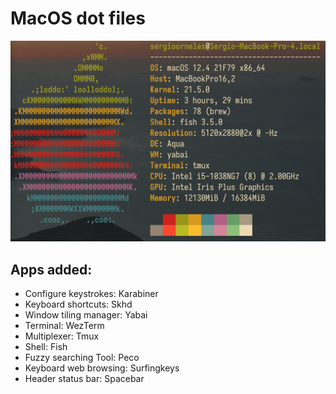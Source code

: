 # MacOS dot files

<img width="1450" alt="image" src="neofetch.png">

## Apps added:

- Configure keystrokes: Karabiner
- Keyboard shortcuts: Skhd
- Window tiling manager: Yabai
- Terminal: WezTerm
- Multiplexer: Tmux
- Shell: Fish
- Fuzzy searching Tool: Peco
- Keyboard web browsing: Surfingkeys
- Header status bar: Spacebar
